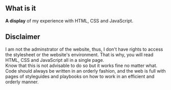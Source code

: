 ## What is it
**A display** of my experience with HTML, CSS and JavaScript.

## Disclaimer
I am not the adminstrator of the website, thus, I don't have rights to access 
the stylesheet or the website's environment. That is why, you will read HTML, 
CSS and JavaScript all in a single page. <br>
Know that this is not advisable to do so but it works fine no matter what.
Code should always be written in an orderly fashion, and the web is full with 
pages of styleguides and playbooks on how to work in an efficient and orderly 
manner.